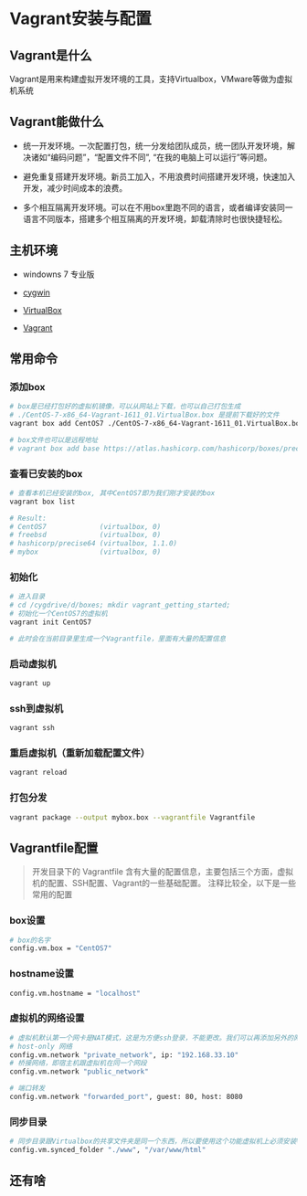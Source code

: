 # Vagrant安装与配置

## Vagrant是什么

Vagrant是用来构建虚拟开发环境的工具，支持Virtualbox，VMware等做为虚拟机系统

## Vagrant能做什么

* 统一开发环境。一次配置打包，统一分发给团队成员，统一团队开发环境，解决诸如“编码问题”，“配置文件不同”, “在我的电脑上可以运行”等问题。

* 避免重复搭建开发环境。新员工加入，不用浪费时间搭建开发环境，快速加入开发，减少时间成本的浪费。

* 多个相互隔离开发环境。可以在不用box里跑不同的语言，或者编译安装同一语言不同版本，搭建多个相互隔离的开发环境，卸载清除时也很快捷轻松。


## 主机环境

* windowns 7 专业版

* [cygwin](http://www.cygwin.com/) 

* [VirtualBox](https://www.virtualbox.org/wiki/Downloads)

* [Vagrant](https://www.vagrantup.com/downloads.html)

## 常用命令

### 添加box

```bash
# box是已经打包好的虚拟机镜像，可以从网站上下载，也可以自己打包生成
# ./CentOS-7-x86_64-Vagrant-1611_01.VirtualBox.box 是提前下载好的文件
vagrant box add CentOS7 ./CentOS-7-x86_64-Vagrant-1611_01.VirtualBox.box

# box文件也可以是远程地址
# vagrant box add base https://atlas.hashicorp.com/hashicorp/boxes/precise64/versions/1.1.0/virtualbox.box
```

### 查看已安装的box

```bash
# 查看本机已经安装的box, 其中CentOS7即为我们刚才安装的box
vagrant box list

# Result:   
# CentOS7             (virtualbox, 0)
# freebsd             (virtualbox, 0)
# hashicorp/precise64 (virtualbox, 1.1.0)
# mybox               (virtualbox, 0)
```

### 初始化

```bash
# 进入目录
# cd /cygdrive/d/boxes; mkdir vagrant_getting_started;
# 初始化一个CentOS7的虚拟机
vagrant init CentOS7

# 此时会在当前目录里生成一个Vagrantfile，里面有大量的配置信息
```

### 启动虚拟机

```bash
vagrant up
```

### ssh到虚拟机
    
```bash
vagrant ssh
```

### 重启虚拟机（重新加载配置文件）

```bash
vagrant reload
```

### 打包分发

```bash
vagrant package --output mybox.box --vagrantfile Vagrantfile
```

## Vagrantfile配置

> 开发目录下的 Vagrantfile 含有大量的配置信息，主要包括三个方面，虚拟机的配置、SSH配置、Vagrant的一些基础配置。
> 注释比较全，以下是一些常用的配置

### box设置

```bash
# box的名字
config.vm.box = "CentOS7"
```

### hostname设置

```bash
config.vm.hostname = "localhost"
```

### 虚拟机的网络设置

```bash
# 虚拟机默认第一个网卡是NAT模式，这是为方便ssh登录，不能更改。我们可以再添加另外的网卡
# host-only 网络
config.vm.network "private_network", ip: "192.168.33.10"
# 桥接网络，即宿主机跟虚拟机在同一个网段
config.vm.network "public_network"

# 端口转发
config.vm.network "forwarded_port", guest: 80, host: 8080
```

### 同步目录

```bash
# 同步目录跟Virtualbox的共享文件夹是同一个东西，所以要使用这个功能虚拟机上必须安装VBOXGuestAdditions(设备->安装增加功能)
config.vm.synced_folder "./www", "/var/www/html"
```

## 还有啥
